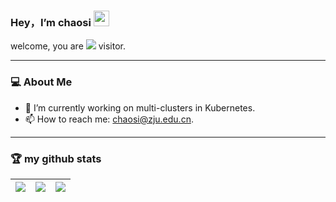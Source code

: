 ### Hey，I’m chaosi  <img src="https://media.giphy.com/media/hvRJCLFzcasrR4ia7z/giphy.gif" width="25px">

welcome, you are ![](https://moe-counter.glitch.me/get/@:chaosi-zju?theme=gelbooru) visitor.

<hr/>

### 💻 About Me

- 🔭 I’m currently working on multi-clusters in Kubernetes.
- 📫 How to reach me: chaosi@zju.edu.cn.

<hr/>

### 🏆 my github stats

|![](https://github-readme-stats.vercel.app/api?username=chaosi-zju&theme=buefy&show_icons=true)|![](https://github-readme-streak-stats.herokuapp.com/?user=HenryJi529)|![](https://github-readme-stats.vercel.app/api/top-langs/?username=chaosi-zju&layout=compact&langs_count=8)|
|-|-|-|


<!--
**chaosi-zju/chaosi-zju** is a ✨ _special_ ✨ repository because its `README.md` (this file) appears on your GitHub profile.

Here are some ideas to get you started:

- 🔭 I’m currently working on ...
- 🌱 I’m currently learning ...
- 👯 I’m looking to collaborate on ...
- 🤔 I’m looking for help with ...
- 💬 Ask me about ...
- 📫 How to reach me: ...
- 😄 Pronouns: ...
- ⚡ Fun fact: ...
-->

